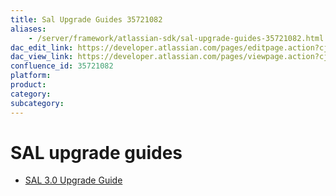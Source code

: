 ```yaml
---
title: Sal Upgrade Guides 35721082
aliases:
    - /server/framework/atlassian-sdk/sal-upgrade-guides-35721082.html
dac_edit_link: https://developer.atlassian.com/pages/editpage.action?cjm=wozere&pageId=35721082
dac_view_link: https://developer.atlassian.com/pages/viewpage.action?cjm=wozere&pageId=35721082
confluence_id: 35721082
platform:
product:
category:
subcategory:
---
```

# SAL upgrade guides

-   [SAL 3.0 Upgrade Guide](/server/framework/atlassian-sdk/sal-3.0-upgrade-guide-35721084.html)


























